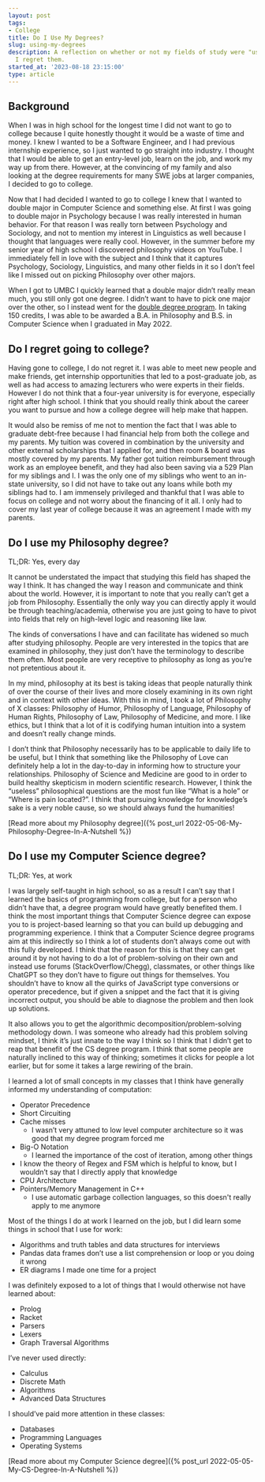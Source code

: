 ```yaml
---
layout: post
tags:
- College
title: Do I Use My Degrees?
slug: using-my-degrees
description: A reflection on whether or not my fields of study were "useful" and if
  I regret them.
started_at: '2023-08-18 23:15:00'
type: article
---
```


## Background

When I was in high school for the longest time I did not want to go to college because I quite honestly thought it would be a waste of time and money. I knew I wanted to be a Software Engineer, and I had previous internship experience, so I just wanted to go straight into industry. I thought that I would be able to get an entry-level job, learn on the job, and work my way up from there. However, at the convincing of my family and also looking at the degree requirements for many SWE jobs at larger companies, I decided to go to college. 

Now that I had decided I wanted to go to college I knew that I wanted to double major in Computer Science and something else. At first I was going to double major in Psychology because I was really interested in human behavior. For that reason I was really torn between Psychology and Sociology, and not to mention my interest in Linguistics as well because I thought that languages were really cool. However, in the summer before my senior year of high school I discovered philosophy videos on YouTube. I immediately fell in love with the subject and I think that it captures Psychology, Sociology, Linguistics, and many other fields in it so I don’t feel like I missed out on picking Philosophy over other majors.

When I got to UMBC I quickly learned that a double major didn’t really mean much, you still only got one degree. I didn’t want to have to pick one major over the other, so I instead went for the [double degree program](https://registrar.umbc.edu/multiple-majors-multiple-degrees/). In taking 150 credits, I was able to be awarded a B.A. in Philosophy and B.S. in Computer Science when I graduated in May 2022.

## Do I regret going to college?

Having gone to college, I do not regret it. I was able to meet new people and make friends, get internship opportunities that led to a post-graduate job, as well as had access to amazing lecturers who were experts in their fields. However I do not think that a four-year university is for everyone, especially right after high school. I think that you should really think about the career you want to pursue and how a college degree will help make that happen.

It would also be remiss of me not to mention the fact that I was able to graduate debt-free because I had financial help from both the college and my parents. My tuition was covered in combination by the university and other external scholarships that I applied for, and then room & board was mostly covered by my parents. My father got tuition reimbursement through work as an employee benefit, and they had also been saving via a 529 Plan for my siblings and I. I was the only one of my siblings who went to an in-state university, so I did not have to take out any loans while both my siblings had to. I am immensely privileged and thankful that I was able to focus on college and not worry about the financing of it all. I only had to cover my last year of college because it was an agreement I made with my parents.

## Do I use my Philosophy degree?

TL;DR: Yes, every day

It cannot be understated the impact that studying this field has shaped the way I think. It has changed the way I reason and communicate and think about the world. However, it is important to note that you really can’t get a job from Philosophy. Essentially the only way you can directly apply it would be through teaching/academia, otherwise you are just going to have to pivot into fields that rely on high-level logic and reasoning like law.

The kinds of conversations I have and can facilitate has widened so much after studying philosophy. People are very interested in the topics that are examined in philosophy, they just don’t have the terminology to describe them often. Most people are very receptive to philosophy as long as you’re not pretentious about it. 

In my mind, philosophy at its best is taking ideas that people naturally think of over the course of their lives and more closely examining in its own right and in context with other ideas. With this in mind, I took a lot of Philosophy of X classes: Philosophy of Humor, Philosophy of Language, Philosophy of Human Rights, Philosophy of Law, Philosophy of Medicine, and more. I like ethics, but I think that a lot of it is codifying human intuition into a system and doesn’t really change minds.

I don’t think that Philosophy necessarily has to be applicable to daily life to be useful, but I think that something like the Philosophy of Love can definitely help a lot in the day-to-day in informing how to structure your relationships. Philosophy of Science and Medicine are good to in order to build healthy skepticism in modern scientific research. However, I think the “useless” philosophical questions are the most fun like “What is a hole” or “Where is pain located?”. I think that pursuing knowledge for knowledge’s sake is a very noble cause, so we should always fund the humanities!

[Read more about my Philosophy degree]({% post_url 2022-05-06-My-Philosophy-Degree-In-A-Nutshell %})

## Do I use my Computer Science degree?

TL;DR: Yes, at work

I was largely self-taught in high school, so as a result I can’t say that I learned the basics of programming from college, but for a person who didn’t have that, a degree program would have greatly benefited them. I think the most important things that Computer Science degree can expose you to is project-based learning so that you can build up debugging and programming experience. 
I think that a Computer Science degree programs aim at this indirectly so I think a lot of students don’t always come out with this fully developed. I think that the reason for this is that they can get around it by not having to do a lot of problem-solving on their own and instead use forums (StackOverflow/Chegg), classmates, or other things like ChatGPT so they don’t have to figure out things for themselves. You shouldn’t have to know all the quirks of JavaScript type conversions or operator precedence, but if given a snippet and the fact that it is giving incorrect output, you should be able to diagnose the problem and then look up solutions. 

It also allows you to get the algorithmic decomposition/problem-solving methodology down. I was someone who already had this problem solving mindset, I think it’s just innate to the way I think so I think that I didn’t get to reap that benefit of the CS degree program. I think that some people are naturally inclined to this way of thinking; sometimes it clicks for people a lot earlier, but for some it takes a large rewiring of the brain.

I learned a lot of small concepts in my classes that I think have generally informed my understanding of computation:
* Operator Precedence
* Short Circuiting
* Cache misses
    * I wasn’t very attuned to low level computer architecture so it was good that my degree program forced me 
* Big-O Notation
    * I learned the importance of the cost of iteration, among other things
* I know the theory of Regex and FSM which is helpful to know, but I wouldn’t say that I directly apply that knowledge
* CPU Architecture
* Pointers/Memory Management in C++
    * I use automatic garbage collection languages, so this doesn't really apply to me anymore

Most of the things I do at work I learned on the job, but I did learn some things in school that I use for work:
* Algorithms and truth tables and data structures for interviews
* Pandas data frames don’t use a list comprehension or loop or you doing it wrong 
* ER diagrams I made one time for a project 

I was definitely exposed to a lot of things that I would otherwise not have learned about:
* Prolog
* Racket
* Parsers
* Lexers
* Graph Traversal Algorithms

I’ve never used directly:
* Calculus
* Discrete Math
* Algorithms
* Advanced Data Structures

I should’ve paid more attention in these classes:
* Databases
* Programming Languages
* Operating Systems

[Read more about my Computer Science degree]({% post_url 2022-05-05-My-CS-Degree-In-A-Nutshell %})